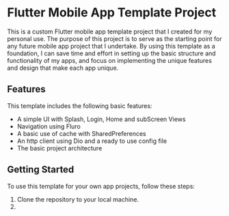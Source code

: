 # Flutter Mobile App Template Project

This is a custom Flutter mobile app template project that I created for my personal use. The purpose of this project is to serve as the starting point for any future mobile app project that I undertake. By using this template as a foundation, I can save time and effort in setting up the basic structure and functionality of my apps, and focus on implementing the unique features and design that make each app unique.

## Features

This template includes the following basic features:

- A simple UI with Splash, Login, Home and subScreen Views
- Navigation using Fluro
- A basic use of cache with SharedPreferences
- An http client using Dio and a ready to use config file
- The basic project architecture

## Getting Started

To use this template for your own app projects, follow these steps:

1. Clone the repository to your local machine.
2. 


